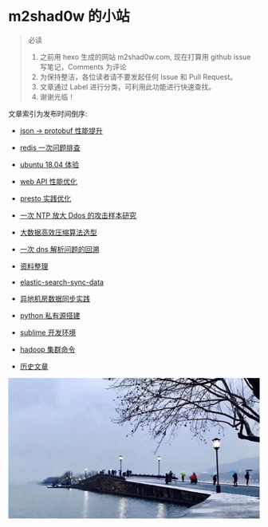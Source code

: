 
# m2shad0w 的小站

> 必读
> 1. 之前用 hexo 生成的网站 m2shad0w.com, 现在打算用 github issue 写笔记，Comments 为评论
> 2. 为保持整洁，各位读者请不要发起任何 Issue 和 Pull Request。
> 3. 文章通过 Label 进行分类，可利用此功能进行快速查找。
> 4. 谢谢光临！

文章索引为发布时间倒序:
* [json -> protobuf 性能提升](https://github.com/M2shad0w/blog/issues/21)
* [redis 一次问题排查](https://github.com/M2shad0w/blog/issues/20)
* [ubuntu 18.04 体验](https://github.com/M2shad0w/blog/issues/19)
* [web API 性能优化](https://github.com/M2shad0w/blog/issues/12)
* [presto 实践优化](https://github.com/M2shad0w/blog/issues/11)
* [一次 NTP 放大 Ddos 的攻击样本研究](https://github.com/M2shad0w/blog/issues/10)
* [大数据高效压缩算法选型](https://github.com/M2shad0w/blog/issues/9)
* [一次 dns 解析问题的回溯](https://github.com/M2shad0w/blog/issues/8)
* [资料整理 ](https://github.com/M2shad0w/blog/issues/6)
* [elastic-search-sync-data](https://github.com/M2shad0w/blog/issues/5)
* [异地机房数据同步实践](https://github.com/M2shad0w/blog/issues/４)
* [python 私有源搭建](https://github.com/M2shad0w/blog/issues/3)
* [sublime 开发环境](https://github.com/M2shad0w/blog/issues/2)
* [hadoop 集群命令](https://github.com/M2shad0w/blog/issues/1)

* [历史文章](./source/)

![](./source/img/断桥残雪.jpeg)




